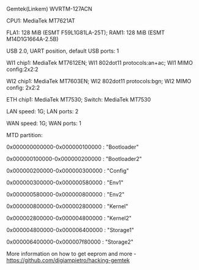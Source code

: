 Gemtek(Linkem) WVRTM-127ACN                                                         

CPU1: MediaTek MT7621AT                                                    

FLA1: 128 MiB (ESMT F59L1G81LA-25T); RAM1: 128 MiB (ESMT M14D1G1664A-2.5B)                                      

USB 2.0, UART position, default USB ports: 1                                

WI1 chip1: MediaTek MT7612EN; WI1 802dot11 protocols:an+ac; WI1 MIMO config:2x2:2                                                      

WI2 chip1: MediaTek MT7603EN; WI2 802dot11 protocols:bgn; WI2 MIMO config: 2x2:2                                                      

ETH chip1: MediaTek MT7530; Switch: MediaTek MT7530

LAN speed: 1G; LAN ports: 2

WAN speed: 1G; WAN ports: 1

MTD partition:

0x000000000000-0x000000100000 : "Bootloader"

0x000000100000-0x000000200000 : "Bootloader2"

0x000000200000-0x000000300000 : "Config"

0x000000300000-0x000000580000 : "Env1"

0x000000580000-0x000000800000 : "Env2"

0x000000800000-0x000002800000 : "Kernel"

0x000002800000-0x000004800000 : "Kernel2"

0x000004800000-0x000006400000 : "Storage1"

0x000006400000-0x000007f80000 : "Storage2"

More information on how to get eeprom and more - https://github.com/digiampietro/hacking-gemtek

